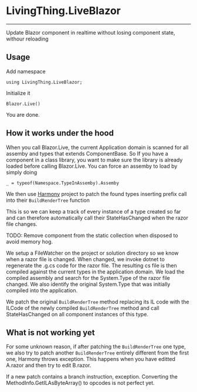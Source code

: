 # LivingThing.LiveBlazor
---
Update Blazor component in realtime without losing component state, withour reloading

Usage
---
Add namespace

```
using LivingThing.LiveBlazor;
```

Initialize it
```
Blazor.Live()
```

You are done.

How it works under the hood
---
When you call Blazor.Live, the current Application domain is scanned for all assemby and types that extends ComponentBase. 
So If you have a component in a class library, you want to make sure the library is already loaded before calling Blazor.Live. You can force an assemby to load by simply doing
```
_ = typeof(Namespace.TypeInAssemby).Assemby
```
We then use [Harmony](https://github.com/pardeike/Harmony) project to patch the found types inserting prefix call into their ``BuildRenderTree`` function

This is so we can keep a track of every instance of a type created so far and can therefore automatically call their StateHasChanged when the razor file changes.

TODO: Remove component from the static collection when disposed to avoid memory hog.

We setup a FileWatcher on the project or solution directory so we know when a razor file is changed. 
When changed, we invoke dotnet to regenerate the .g.cs code for the razor file. The resulting cs file is then compiled against the current types in the application domain.
We load the compiled assembly and search for the System.Type of the razor file changed. We also identify the original System.Type that was initially compiled into the application.

We patch the original ``BuildRenderTree`` method replacing its IL code with the ILCode of the newly compiled ``BuildRenderTree`` method and call StateHasChanged on all component instances of this type.

What is not working yet
---
For some unknown reason, if after patching the ``BuildRenderTree`` one type, we also try to patch another ``BuildRenderTree`` entirely different from the first one, Harmony throws exception. This happens when you have editted A.razor and then try to edit B.razor.

If a new patch contains a branch instruction, exception. Converting the MethodInfo.GetILAsByteArray() to opcodes is not perfect yet.




